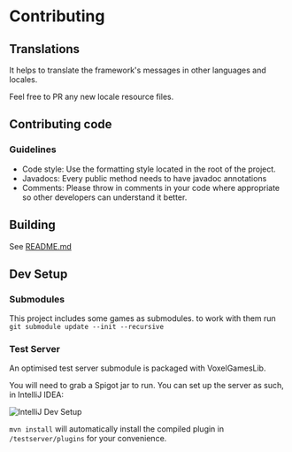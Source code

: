 # Contributing

## Translations

It helps to translate the framework's messages in other languages and locales.

Feel free to PR any new locale resource files.

## Contributing code

### Guidelines

* Code style: Use the formatting style located in the root of the project.
* Javadocs: Every public method needs to have javadoc annotations
* Comments: Please throw in comments in your code where appropriate so other developers can understand it better.

## Building

See [README.md](README.md)

## Dev Setup

### Submodules

This project includes some games as submodules. to work with them run 
`git submodule update --init --recursive`

### Test Server

An optimised test server submodule is packaged with VoxelGamesLib.

You will need to grab a Spigot jar to run. You can set up the server as such, in IntelliJ IDEA:

![IntelliJ Dev Setup](https://i.imgur.com/GTxsHjO.png)

`mvn install` will automatically install the compiled plugin in `/testserver/plugins` for your convenience.